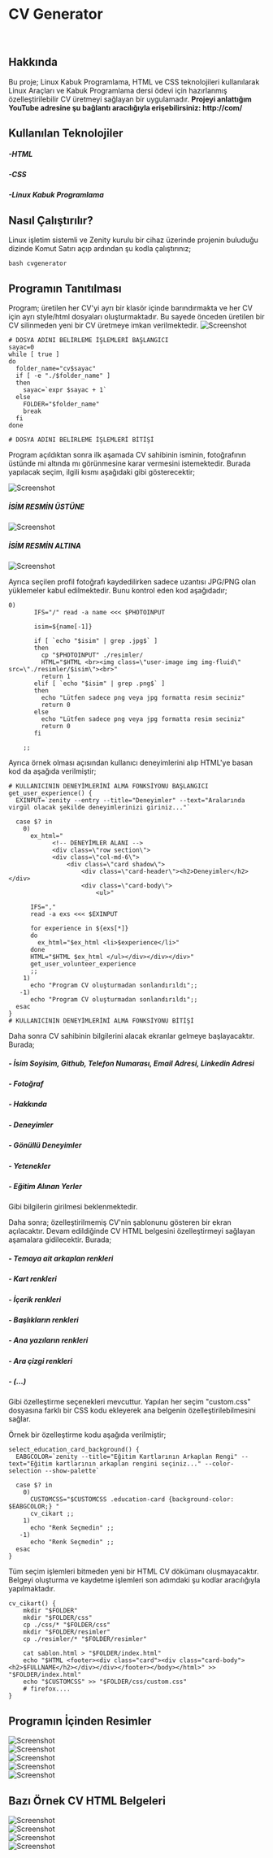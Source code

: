 # CV Generator
<br>

## Hakkında
Bu proje; Linux Kabuk Programlama, HTML ve CSS teknolojileri kullanılarak Linux Araçları ve Kabuk Programlama dersi ödevi için hazırlanmış özelleştirilebilir CV üretmeyi sağlayan bir uygulamadır. **Projeyi anlattığım YouTube adresine şu bağlantı aracılığıyla erişebilirsiniz: http://com/**

## Kullanılan Teknolojiler
##### -HTML
##### -CSS
##### -Linux Kabuk Programlama

## Nasıl Çalıştırılır?
Linux işletim sistemli ve Zenity kurulu bir cihaz üzerinde projenin buluduğu dizinde Komut Satırı açıp ardından şu kodla çalıştırınız;
```
bash cvgenerator
```

## Programın Tanıtılması
Program; üretilen her CV'yi ayrı bir klasör içinde barındırmakta ve her CV için ayrı style/html dosyaları oluşturmaktadır. Bu sayede önceden üretilen bir CV silinmeden yeni bir CV üretmeye imkan verilmektedir.
![Screenshot](https://github.com/basturkerhan/cv-generator/blob/main/readme-images/dizin_yapisi.PNG)
```
# DOSYA ADINI BELİRLEME İŞLEMLERİ BAŞLANGICI
sayac=0
while [ true ]
do
  folder_name="cv$sayac"
  if [ -e "./$folder_name" ]
  then
    sayac=`expr $sayac + 1`
  else
    FOLDER="$folder_name"
    break
  fi
done

# DOSYA ADINI BELİRLEME İŞLEMLERİ BİTİŞİ
```

Program açıldıktan sonra ilk aşamada CV sahibinin isminin, fotoğrafının üstünde mi altında mı görünmesine karar vermesini istemektedir. Burada yapılacak seçim, ilgili kısmı aşağıdaki gibi gösterecektir;

![Screenshot](https://github.com/basturkerhan/cv-generator/blob/main/readme-images/baslik_secim.PNG)

##### İSİM RESMİN ÜSTÜNE
![Screenshot](https://github.com/basturkerhan/cv-generator/blob/main/readme-images/baslik_ust.PNG)

##### İSİM RESMİN ALTINA
![Screenshot](https://github.com/basturkerhan/cv-generator/blob/main/readme-images/baslik_alt.PNG)

Ayrıca seçilen profil fotoğrafı kaydedilirken sadece uzantısı JPG/PNG olan yüklemeler kabul edilmektedir. Bunu kontrol eden kod aşağıdadır;
```
0)
       IFS="/" read -a name <<< $PHOTOINPUT

       isim=${name[-1]}

       if [ `echo "$isim" | grep .jpg$` ]
       then
         cp "$PHOTOINPUT" ./resimler/
         HTML="$HTML <br><img class=\"user-image img img-fluid\" src=\"./resimler/$isim\"><br>"
         return 1
       elif [ `echo "$isim" | grep .png$` ]
       then
         echo "Lütfen sadece png veya jpg formatta resim seciniz"
         return 0
       else
         echo "Lütfen sadece png veya jpg formatta resim seciniz"
         return 0
       fi

    ;;
```

Ayrıca örnek olması açısından kullanıcı deneyimlerini alıp HTML'ye basan kod da aşağıda verilmiştir;
```
# KULLANICININ DENEYİMLERİNİ ALMA FONKSİYONU BAŞLANGICI
get_user_experience() {
  EXINPUT=`zenity --entry --title="Deneyimler" --text="Aralarında virgül olacak şekilde deneyimlerinizi giriniz..."`

  case $? in
    0)
      ex_html="
            <!-- DENEYİMLER ALANI -->
            <div class=\"row section\">
            <div class=\"col-md-6\">
                <div class=\"card shadow\">
                    <div class=\"card-header\"><h2>Deneyimler</h2></div>
                    <div class=\"card-body\">
                        <ul>"

      IFS=","
      read -a exs <<< $EXINPUT

      for experience in ${exs[*]}
      do
        ex_html="$ex_html <li>$experience</li>"
      done
      HTML="$HTML $ex_html </ul></div></div></div>"
      get_user_volunteer_experience
      ;;
    1)
	  echo "Program CV oluşturmadan sonlandırıldı";;
   -1)
	  echo "Program CV oluşturmadan sonlandırıldı";;
  esac
}
# KULLANICININ DENEYİMLERİNİ ALMA FONKSİYONU BİTİŞİ
```

Daha sonra CV sahibinin bilgilerini alacak ekranlar gelmeye başlayacaktır. Burada;
##### - İsim Soyisim, Github, Telefon Numarası, Email Adresi, Linkedin Adresi
##### - Fotoğraf
##### - Hakkında
##### - Deneyimler
##### - Gönüllü Deneyimler
##### - Yetenekler
##### - Eğitim Alınan Yerler

Gibi bilgilerin girilmesi beklenmektedir.

Daha sonra; özelleştirilmemiş CV'nin şablonunu gösteren bir ekran açılacaktır. Devam edildiğinde CV HTML belgesini özelleştirmeyi sağlayan aşamalara gidilecektir.
Burada;
##### - Temaya ait arkaplan renkleri
##### - Kart renkleri
##### - İçerik renkleri
##### - Başlıkların renkleri
##### - Ana yazıların renkleri
##### - Ara çizgi renkleri
##### - (...)

Gibi özelleştirme seçenekleri mevcuttur. Yapılan her seçim "custom.css" dosyasına farklı bir CSS kodu ekleyerek ana belgenin özelleştirilebilmesini sağlar.

Örnek bir özelleştirme kodu aşağıda verilmiştir;
```
select_education_card_background() {
  EABGCOLOR=`zenity --title="Eğitim Kartlarının Arkaplan Rengi" --text="Eğitim kartlarının arkaplan rengini seçiniz..." --color-selection --show-palette`

  case $? in
    0)
      CUSTOMCSS="$CUSTOMCSS .education-card {background-color: $EABGCOLOR;} "
      cv_cikart ;;
    1)
      echo "Renk Seçmedin" ;;
   -1)
      echo "Renk Seçmedin" ;;
  esac
}
```

Tüm seçim işlemleri bitmeden yeni bir HTML CV dökümanı oluşmayacaktır. Belgeyi oluşturma ve kaydetme işlemleri son adımdaki şu kodlar aracılığıyla yapılmaktadır.
```
cv_cikart() {
    mkdir "$FOLDER"
    mkdir "$FOLDER/css"
    cp ./css/* "$FOLDER/css"
    mkdir "$FOLDER/resimler"
    cp ./resimler/* "$FOLDER/resimler"

    cat sablon.html > "$FOLDER/index.html"
    echo "$HTML <footer><div class="card"><div class="card-body"><h2>$FULLNAME</h2></div></div></footer></body></html>" >> "$FOLDER/index.html"
    echo "$CUSTOMCSS" >> "$FOLDER/css/custom.css"
    # firefox....
}
```

## Programın İçinden Resimler
![Screenshot](https://github.com/basturkerhan/cv-generator/blob/main/readme-images/presim2.PNG)
<br>
![Screenshot](https://github.com/basturkerhan/cv-generator/blob/main/readme-images/presim4.PNG)
<br>
![Screenshot](https://github.com/basturkerhan/cv-generator/blob/main/readme-images/presim1.PNG)
<br>
![Screenshot](https://github.com/basturkerhan/cv-generator/blob/main/readme-images/presim5.PNG)
<br>
![Screenshot](https://github.com/basturkerhan/cv-generator/blob/main/readme-images/presim3.PNG)
<br>

## Bazı Örnek CV HTML Belgeleri
![Screenshot](https://github.com/basturkerhan/cv-generator/blob/main/readme-images/cv1.png)
<br>
![Screenshot](https://github.com/basturkerhan/cv-generator/blob/main/readme-images/cv2.png)
<br>
![Screenshot](https://github.com/basturkerhan/cv-generator/blob/main/readme-images/cv3.png)
<br>
![Screenshot](https://github.com/basturkerhan/cv-generator/blob/main/readme-images/cv4.png)
<br>

